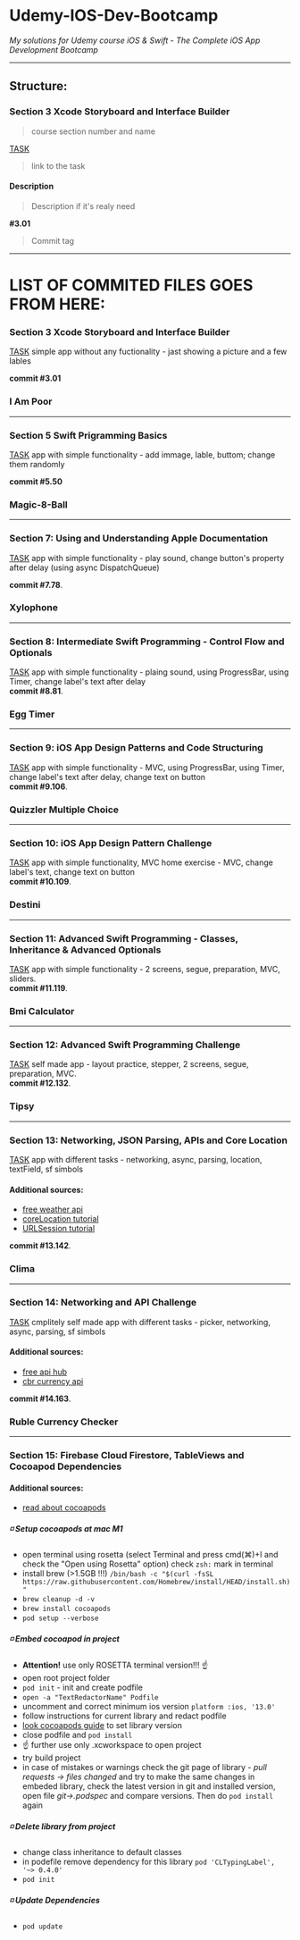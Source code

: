 # Udemy-IOS-Dev-Bootcamp
*My solutions for Udemy course iOS &amp; Swift - The Complete iOS App Development Bootcamp*

---
## Structure: ##
### Section 3 Xcode Storyboard and Interface Builder ### 
> course section number and name

[TASK](https://www.udemy.com/course/ios-13-app-development-bootcamp/learn/lecture/16251044#announcements)
> link to the task 
#### Description ####
> Description if it's realy need

**#3.01**
> Commit tag  
---
# LIST OF COMMITED FILES GOES FROM HERE: #

### Section 3 Xcode Storyboard and Interface Builder ### 

[TASK](https://www.udemy.com/course/ios-13-app-development-bootcamp/learn/lecture/16251044#announcements)
simple app without any fuctionality - jast showing a picture and a few lables 

**commit #3.01**

### I Am Poor ###
---
### Section 5 Swift Prigramming Basics ### 

[TASK](https://www.udemy.com/course/ios-13-app-development-bootcamp/learn/lecture/16252392#overview)
app with simple functionality - add immage, lable, buttom; change them randomly    

**commit #5.50**

### Magic-8-Ball ###

---
### Section 7: Using and Understanding Apple Documentation ### 

[TASK](https://www.udemy.com/course/ios-13-app-development-bootcamp/learn/lecture/16252746#overview)
app with simple functionality - play sound, change button's property after delay (using async DispatchQueue)   

**commit #7.78**.  
### Xylophone ###
---    
### Section 8: Intermediate Swift Programming - Control Flow and Optionals
[TASK](https://www.udemy.com/course/ios-13-app-development-bootcamp/learn/lecture/16252792#overview)
app with simple functionality - plaing sound, using ProgressBar, using Timer, change label's text after delay   
**commit #8.81**.  
### Egg Timer ###
---     
### Section 9: iOS App Design Patterns and Code Structuring
[TASK](https://www.udemy.com/course/ios-13-app-development-bootcamp/learn/lecture/16252942#overview)
app with simple functionality - MVC, using ProgressBar, using Timer, change label's text after delay, change text on button  
**commit #9.106**.  
### Quizzler Multiple Choice ###
---
### Section 10: iOS App Design Pattern Challenge
[TASK](https://www.udemy.com/course/ios-13-app-development-bootcamp/learn/lecture/16253100#overview)
app with simple functionality, MVC home exercise - MVC, change label's text, change text on button  
**commit #10.109**.  
### Destini ###
---
### Section 11: Advanced Swift Programming - Classes, Inheritance & Advanced Optionals
[TASK](hhttps://www.udemy.com/course/ios-13-app-development-bootcamp/learn/lecture/16253370#overview)
app with simple functionality - 2 screens, segue, preparation, MVC, sliders.  
**commit #11.119**.  
### Bmi Calculator ### 
---    
### Section 12: Advanced Swift Programming Challenge
[TASK](https://www.udemy.com/course/ios-13-app-development-bootcamp/learn/lecture/16253434#overview)
self made app  - layout practice, stepper, 2 screens, segue, preparation, MVC.   
**commit #12.132**.   
### Tipsy ###
---    
### Section 13: Networking, JSON Parsing, APIs and Core Location
[TASK](https://www.udemy.com/course/ios-13-app-development-bootcamp/learn/lecture/16253648#overview)
app with different tasks  - networking, async, parsing, location, textField, sf simbols  
#### Additional sources: 
- [free weather api](https://openweathermap.org/api)
- [coreLocation tutorial](https://www.raywenderlich.com/5247-core-location-tutorial-for-ios-tracking-visited-locations)
- [URLSession tutorial](https://www.raywenderlich.com/3244963-urlsession-tutorial-getting-started)

**commit #13.142**.   
### Clima ###
---
### Section 14: Networking and API Challenge 
[TASK](https://www.udemy.com/course/ios-13-app-development-bootcamp/learn/lecture/16253856#overview)
cmplitely self made app with different tasks  - picker, networking, async, parsing, sf simbols
#### Additional sources: 
- [free api hub](https://rapidapi.com/hub)
- [cbr currency api](https://www.cbr-xml-daily.ru/daily_json.js)

**commit #14.163**.   
### Ruble Currency Checker ###
---
### Section 15: Firebase Cloud Firestore, TableViews and Cocoapod Dependencies

#### Additional sources:
- [read about cocoapods](https://habr.com/ru/post/261711/)

##### ◽ Setup cocoapods at mac M1
- open terminal using rosetta (select Terminal and press cmd(⌘)+I and check the "Open using Rosetta" option) check `zsh:` mark in terminal
- install brew (>1.5GB !!!) `/bin/bash -c "$(curl -fsSL https://raw.githubusercontent.com/Homebrew/install/HEAD/install.sh)"` 
- `brew cleanup -d -v` 
- `brew install cocoapods `
- `pod setup --verbose`


##### ◽ Embed cocoapod in project

- **Attention!** use only ROSETTA terminal version!!! :point_up:
- open root project folder
- `pod init` - init and create podfile
- `open -a "TextRedactorName" Podfile`
- uncomment and correct minimum ios version `platform :ios, '13.0'`
- follow instructions for current library and redact podfile
- [look cocoapods guide](https://guides.cocoapods.org/using/the-podfile.html) to set library version 
- close podfile and `pod install`
- :point_up: further use only .xcworkspace to open project
- try build project
- in case of mistakes or warnings check the git page of library - *pull requests -> files changed* and try to make the same changes in embeded library, check  the latest version in git and installed version, open file *git->.podspec* and compare versions. Then do `pod install` again

##### ◽ Delete library from project

- change class inheritance to default classes
- in podefile remove dependency for this library `pod 'CLTypingLabel', '~> 0.4.0'`
- `pod init` 


##### ◽ Update Dependencies

- `pod update`
